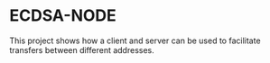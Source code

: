 # ECDSA-NODE
This project shows how a client and server can be used to facilitate transfers between different addresses.
